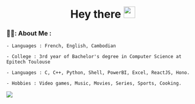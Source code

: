 <h1 align="center">
    Hey there
    <img src="https://raw.githubusercontent.com/MartinHeinz/MartinHeinz/master/wave.gif" width="30px">
</h1>

### 👨‍💻: About Me :
    - Languages : French, English, Cambodian

    - College : 3rd year of Bachelor's degree in Computer Science at Epitech Toulouse
    
    - Languages : C, C++, Python, Shell, PowerBI, Excel, ReactJS, Hono.

    - Hobbies : Video games, Music, Movies, Series, Sports, Cooking.

<a href="https://github.com/anuraghazra/github-readme-stats">
    <img align="center" src="https://github-readme-stats.vercel.app/api/top-langs/?username=christophechr&langs_count=8&theme=omni&layout=compact" />
</a>
